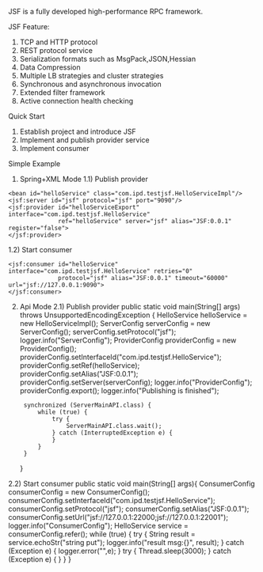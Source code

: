 
JSF is a fully developed high-performance RPC framework.

JSF Feature:
1)  TCP and HTTP protocol
2)  REST protocol service
3)  Serialization formats such as MsgPack,JSON,Hessian
4)  Data Compression
5)  Multiple LB strategies and cluster strategies
6)  Synchronous and asynchronous invocation
7)  Extended filter framework
8)  Active connection health checking

Quick Start

1. Establish project and introduce JSF
2. Implement and publish provider service
3. Implement consumer

Simple Example

1. Spring+XML Mode
1.1)  Publish provider
<?xml version="1.0" encoding="UTF-8"?>
<beans xmlns="http://www.springframework.org/schema/beans"
       xmlns:xsi="http://www.w3.org/2001/XMLSchema-instance" xmlns:jsf="http://jsf.ipd.com/schema/jsf"
       xsi:schemaLocation="http://www.springframework.org/schema/beans http://www.springframework.org/schema/beans/spring-beans.xsd
       http://jsf.ipd.com/schema/jsf http://jsf.ipd.com/schema/jsf/jsf.xsd">

    <bean id="helloService" class="com.ipd.testjsf.HelloServiceImpl"/>
    <jsf:server id="jsf" protocol="jsf" port="9090"/>
    <jsf:provider id="helloServiceExport" interface="com.ipd.testjsf.HelloService"
                  ref="helloService" server="jsf" alias="JSF:0.0.1" register="false">
    </jsf:provider>
</beans>

1.2) Start consumer
<?xml version="1.0" encoding="UTF-8"?>
<beans xmlns="http://www.springframework.org/schema/beans"
       xmlns:xsi="http://www.w3.org/2001/XMLSchema-instance"
       xmlns:jsf="http://jsf.ipd.com/schema/jsf"
       xsi:schemaLocation="http://www.springframework.org/schema/beans http://www.springframework.org/schema/beans/spring-beans.xsd
       http://jsf.ipd.com/schema/jsf  http://jsf.ipd.com/schema/jsf/jsf.xsd">

    <jsf:consumer id="helloService" interface="com.ipd.testjsf.HelloService" retries="0"
                  protocol="jsf" alias="JSF:0.0.1" timeout="60000" url="jsf://127.0.0.1:9090">
    </jsf:consumer>
</beans>

2. Api Mode
2.1) Publish provider
    public static void main(String[] args) throws UnsupportedEncodingException {
        HelloService helloService = new HelloServiceImpl();
        ServerConfig serverConfig = new ServerConfig();
        serverConfig.setProtocol("jsf");
        logger.info("ServerConfig");
        ProviderConfig<HelloService> providerConfig = new ProviderConfig<HelloService>();
        providerConfig.setInterfaceId("com.ipd.testjsf.HelloService");
        providerConfig.setRef(helloService);
        providerConfig.setAlias("JSF:0.0.1");
        providerConfig.setServer(serverConfig);
        logger.info("ProviderConfig");
        providerConfig.export();
        logger.info("Publishing is finished");

        synchronized (ServerMainAPI.class) {
            while (true) {
                try {
                    ServerMainAPI.class.wait();
                } catch (InterruptedException e) {
                }
            }
        }
    }

2.2) Start consumer
    public static void main(String[] args){
        ConsumerConfig<HelloService> consumerConfig = new ConsumerConfig<HelloService>();
        consumerConfig.setInterfaceId("com.ipd.testjsf.HelloService");
        consumerConfig.setProtocol("jsf");
        consumerConfig.setAlias("JSF:0.0.1");
        consumerConfig.setUrl("jsf://127.0.0.1:22000;jsf://127.0.0.1:22001");
        logger.info("ConsumerConfig");
        HelloService service = consumerConfig.refer();
        while (true) {
            try {
                String result = service.echoStr("string put");
                logger.info("result msg:{}", result);
            } catch (Exception e) {
                logger.error("",e);
            }
            try {
                Thread.sleep(3000);
            } catch (Exception e) {
            }
        }
    }